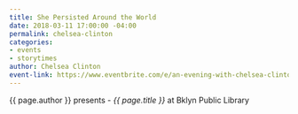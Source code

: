 ```yaml
---
title: She Persisted Around the World
date: 2018-03-11 17:00:00 -04:00
permalink: chelsea-clinton
categories:
- events
- storytimes
author: Chelsea Clinton
event-link: https://www.eventbrite.com/e/an-evening-with-chelsea-clinton-she-persisted-around-the-world-tickets-42699891525?aff=es2
---
```


{{ page.author }} presents - *{{ page.title }}* at Bklyn Public Library
